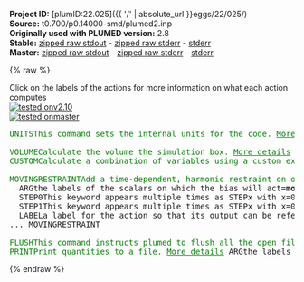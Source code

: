 **Project ID:** [plumID:22.025]({{ '/' | absolute_url }}eggs/22/025/)  
**Source:** t0.700/p0.14000-smd/plumed2.inp  
**Originally used with PLUMED version:** 2.8  
**Stable:** [zipped raw stdout](plumed2.inp.plumed.stdout.txt.zip) - [zipped raw stderr](plumed2.inp.plumed.stderr.txt.zip) - [stderr](plumed2.inp.plumed.stderr)  
**Master:** [zipped raw stdout](plumed2.inp.plumed_master.stdout.txt.zip) - [zipped raw stderr](plumed2.inp.plumed_master.stderr.txt.zip) - [stderr](plumed2.inp.plumed_master.stderr)  

{% raw %}
<div class="plumedpreheader">
<div class="headerInfo" id="value_details_data/t0.700/p0.14000-smd/plumed2.inp"> Click on the labels of the actions for more information on what each action computes </div>
<div class="containerBadge">
<div class="headerBadge"><a href="plumed2.inp.plumed.stderr"><img src="https://img.shields.io/badge/v2.10-passing-green.svg" alt="tested onv2.10" /></a></div>
<div class="headerBadge"><a href="plumed2.inp.plumed_master.stderr"><img src="https://img.shields.io/badge/master-passing-green.svg" alt="tested onmaster" /></a></div>
</div>
</div>
<pre class="plumedlisting">
<span class="plumedtooltip" style="color:green">UNITS<span class="right">This command sets the internal units for the code. <a href="https://www.plumed.org/doc-master/user-doc/html/UNITS" style="color:green">More details</a><i></i></span></span> <span class="plumedtooltip">NATURAL<span class="right"> use natural units<i></i></span></span>
<br/><span style="display:none;" id="data/t0.700/p0.14000-smd/plumed2.inp">The UNITS action with label <b></b> calculates something</span><span class="plumedtooltip" style="color:green">VOLUME<span class="right">Calculate the volume the simulation box. <a href="https://www.plumed.org/doc-master/user-doc/html/VOLUME" style="color:green">More details</a><i></i></span></span> <span class="plumedtooltip">LABEL<span class="right">a label for the action so that its output can be referenced in the input to other actions<i></i></span></span>=<b name="data/t0.700/p0.14000-smd/plumed2.inpvol" onclick='showPath("data/t0.700/p0.14000-smd/plumed2.inp","data/t0.700/p0.14000-smd/plumed2.inpvol","data/t0.700/p0.14000-smd/plumed2.inpvol","brown")'>vol</b>
<span style="display:none;" id="data/t0.700/p0.14000-smd/plumed2.inpvol">The VOLUME action with label <b>vol</b> calculates the following quantities:<table  align="center" frame="void" width="95%" cellpadding="5%"><tr><td width="5%"><b> Quantity </b>  </td><td><b> Description </b> </td></tr><tr><td width="5%">vol.value</td><td>the volume of simulation box</td></tr></table></span><span class="plumedtooltip" style="color:green">CUSTOM<span class="right">Calculate a combination of variables using a custom expression. <a href="https://www.plumed.org/doc-master/user-doc/html/CUSTOM" style="color:green">More details</a><i></i></span></span> <span class="plumedtooltip">ARG<span class="right">the values input to this function<i></i></span></span>=<b name="data/t0.700/p0.14000-smd/plumed2.inpvol">vol</b> <span class="plumedtooltip">FUNC<span class="right">the function you wish to evaluate<i></i></span></span>=x/4096 <span class="plumedtooltip">PERIODIC<span class="right">if the output of your function is periodic then you should specify the periodicity of the function<i></i></span></span>=NO <span class="plumedtooltip">LABEL<span class="right">a label for the action so that its output can be referenced in the input to other actions<i></i></span></span>=<b name="data/t0.700/p0.14000-smd/plumed2.inpmolvol" onclick='showPath("data/t0.700/p0.14000-smd/plumed2.inp","data/t0.700/p0.14000-smd/plumed2.inpmolvol","data/t0.700/p0.14000-smd/plumed2.inpmolvol","brown")'>molvol</b>
<br/><span style="display:none;" id="data/t0.700/p0.14000-smd/plumed2.inpmolvol">The CUSTOM action with label <b>molvol</b> calculates the following quantities:<table  align="center" frame="void" width="95%" cellpadding="5%"><tr><td width="5%"><b> Quantity </b>  </td><td><b> Description </b> </td></tr><tr><td width="5%">molvol.value</td><td>an arbitrary function</td></tr></table></span><span class="plumedtooltip" style="color:green">MOVINGRESTRAINT<span class="right">Add a time-dependent, harmonic restraint on one or more variables. <a href="https://www.plumed.org/doc-master/user-doc/html/MOVINGRESTRAINT" style="color:green">More details</a><i></i></span></span> ...
  <span class="plumedtooltip">ARG<span class="right">the labels of the scalars on which the bias will act<i></i></span></span>=<b name="data/t0.700/p0.14000-smd/plumed2.inpmolvol">molvol</b>
  <span class="plumedtooltip">STEP0<span class="right">This keyword appears multiple times as STEPx with x=0,1,2,<i></i></span></span>=0       <span class="plumedtooltip">AT0<span class="right">ATx is equal to the position of the restraint at time STEPx<i></i></span></span>=1.40 <span class="plumedtooltip">KAPPA0<span class="right">KAPPAx is equal to the value of the force constants at time STEPx<i></i></span></span>=1e5
  <span class="plumedtooltip">STEP1<span class="right">This keyword appears multiple times as STEPx with x=0,1,2,<i></i></span></span>=2000000 <span class="plumedtooltip">AT1<span class="right">ATx is equal to the position of the restraint at time STEPx<i></i></span></span>=1.60 <span class="plumedtooltip">KAPPA1<span class="right">KAPPAx is equal to the value of the force constants at time STEPx<i></i></span></span>=1e5
  <span class="plumedtooltip">LABEL<span class="right">a label for the action so that its output can be referenced in the input to other actions<i></i></span></span>=<b name="data/t0.700/p0.14000-smd/plumed2.inpres" onclick='showPath("data/t0.700/p0.14000-smd/plumed2.inp","data/t0.700/p0.14000-smd/plumed2.inpres","data/t0.700/p0.14000-smd/plumed2.inpres","brown")'>res</b>
... MOVINGRESTRAINT
<br/><span style="display:none;" id="data/t0.700/p0.14000-smd/plumed2.inpres">The MOVINGRESTRAINT action with label <b>res</b> calculates the following quantities:<table  align="center" frame="void" width="95%" cellpadding="5%"><tr><td width="5%"><b> Quantity </b>  </td><td><b> Description </b> </td></tr><tr><td width="5%">res.bias</td><td>the instantaneous value of the bias potential</td></tr><tr><td width="5%">res.work</td><td>the total work performed changing this restraint</td></tr><tr><td width="5%">res.force2</td><td>the instantaneous value of the squared force due to this bias potential</td></tr><tr><td width="5%">res._cntr</td><td>one or multiple instances of this quantity can be referenced elsewhere in the input file</td></tr><tr><td width="5%">res._work</td><td>one or multiple instances of this quantity can be referenced elsewhere in the input file</td></tr><tr><td width="5%">res._kappa</td><td>one or multiple instances of this quantity can be referenced elsewhere in the input file</td></tr></table></span><span class="plumedtooltip" style="color:green">FLUSH<span class="right">This command instructs plumed to flush all the open files with a user specified frequency. <a href="https://www.plumed.org/doc-master/user-doc/html/FLUSH" style="color:green">More details</a><i></i></span></span> <span class="plumedtooltip">STRIDE<span class="right">the frequency with which all the open files should be flushed<i></i></span></span>=2000
<span class="plumedtooltip" style="color:green">PRINT<span class="right">Print quantities to a file. <a href="https://www.plumed.org/doc-master/user-doc/html/PRINT" style="color:green">More details</a><i></i></span></span> <span class="plumedtooltip">ARG<span class="right">the labels of the values that you would like to print to the file<i></i></span></span>=<b name="data/t0.700/p0.14000-smd/plumed2.inpmolvol">molvol</b>,<b name="data/t0.700/p0.14000-smd/plumed2.inpres">res.work</b> <span class="plumedtooltip">STRIDE<span class="right"> the frequency with which the quantities of interest should be output<i></i></span></span>=200 <span class="plumedtooltip">FILE<span class="right">the name of the file on which to output these quantities<i></i></span></span>=colvar
</pre>
{% endraw %}
